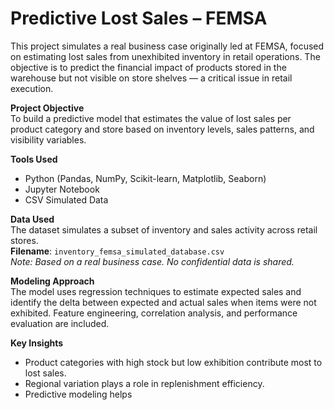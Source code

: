 # Predictive Lost Sales – FEMSA

This project simulates a real business case originally led at FEMSA, focused on estimating lost sales from unexhibited inventory in retail operations. The objective is to predict the financial impact of products stored in the warehouse but not visible on store shelves — a critical issue in retail execution.

**Project Objective**  
To build a predictive model that estimates the value of lost sales per product category and store based on inventory levels, sales patterns, and visibility variables.

**Tools Used**  
- Python (Pandas, NumPy, Scikit-learn, Matplotlib, Seaborn)
- Jupyter Notebook
- CSV Simulated Data

**Data Used**  
The dataset simulates a subset of inventory and sales activity across retail stores.  
**Filename**: `inventory_femsa_simulated_database.csv`  
*Note: Based on a real business case. No confidential data is shared.*

**Modeling Approach**  
The model uses regression techniques to estimate expected sales and identify the delta between expected and actual sales when items were not exhibited. Feature engineering, correlation analysis, and performance evaluation are included.

**Key Insights**  
- Product categories with high stock but low exhibition contribute most to lost sales.
- Regional variation plays a role in replenishment efficiency.
- Predictive modeling helps
